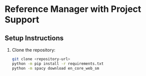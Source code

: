 # Reference Manager with Project Support

## Setup Instructions

1. Clone the repository:
   ```bash
   git clone <repository-url>
   python -m pip install -r requirements.txt
   python -m spacy download en_core_web_sm
